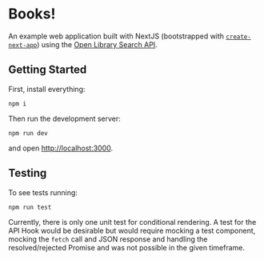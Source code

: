 # Books!

An example web application built with NextJS (bootstrapped with [`create-next-app`](https://github.com/vercel/next.js/tree/canary/packages/create-next-app)) using the [Open Library Search API](https://openlibrary.org/dev/docs/api/search).

## Getting Started

First, install everything:

```
npm i
```

Then run the development server:

```
npm run dev
```

and open [http://localhost:3000](http://localhost:3000).

## Testing

To see tests running:

```
npm run test
```

Currently, there is only one unit test for conditional rendering. A test for the API Hook would be desirable but would require mocking a test component, mocking the `fetch` call and JSON response and handling the resolved/rejected Promise and was not possible in the given timeframe.